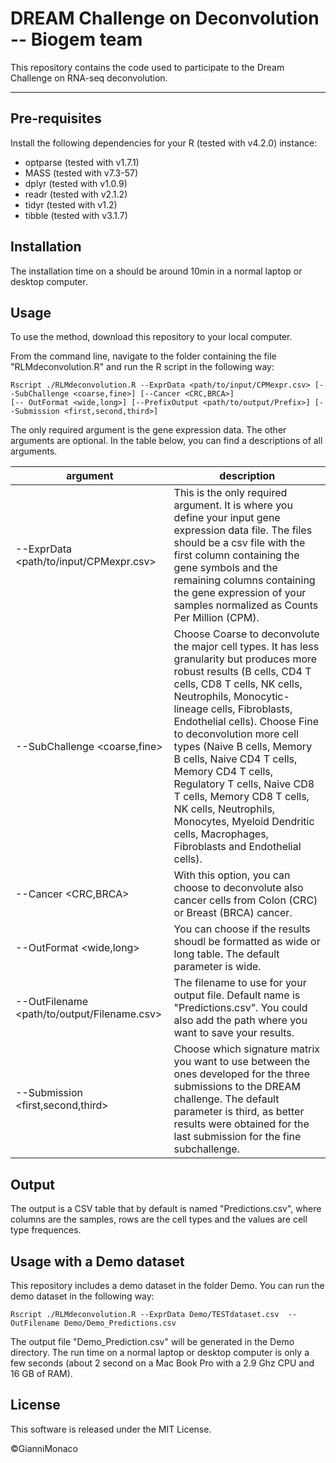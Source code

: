 [//]: # (Title: Description Deconvolution method - Biogem team)  
[//]: # (Author: Gianni Monaco)  
[//]: # (Date: March 18, 2022) 



# DREAM Challenge on Deconvolution -- Biogem team

This repository contains the code used to participate to the Dream Challenge on RNA-seq deconvolution. 


---
## Pre-requisites

Install the following dependencies for your R (tested with v4.2.0) instance:

* optparse (tested with v1.7.1)
* MASS (tested with v7.3-57)
* dplyr (tested with v1.0.9)
* readr (tested with v2.1.2)
* tidyr (tested with v1.2)
* tibble (tested with v3.1.7)

## Installation
The installation time on a should be around 10min in a normal laptop or desktop computer.  

## Usage

To use the method, download this repository to your local computer. 

From the command line, navigate to the folder containing the file "RLMdeconvolution.R" and run the R script in the following way:

```
Rscript ./RLMdeconvolution.R --ExprData <path/to/input/CPMexpr.csv> [--SubChallenge <coarse,fine>] [--Cancer <CRC,BRCA>]
[-- OutFormat <wide,long>] [--PrefixOutput <path/to/output/Prefix>] [--Submission <first,second,third>]
```  
  

The only required argument is the gene expression data. The other arguments are optional. In the table below, you can find a descriptions of all arguments.  


argument|description
---|---
--ExprData <path/to/input/CPMexpr.csv> | This is the only required argument. It is where you define your input gene expression data file. The files should be a csv file with the first column containing the gene symbols and the remaining columns containing the gene expression of your samples normalized as Counts Per Million (CPM).
--SubChallenge <coarse,fine> | Choose Coarse to deconvolute the major cell types. It has less granularity but produces more robust results (B cells, CD4 T cells, CD8 T cells, NK cells, Neutrophils, Monocytic-lineage cells, Fibroblasts, Endothelial cells). Choose Fine to deconvolution more cell types (Naive B cells, Memory B cells, Naive CD4 T cells, Memory CD4 T cells, Regulatory T cells, Naive CD8 T cells, Memory CD8 T cells, NK cells, Neutrophils, Monocytes, Myeloid Dendritic cells, Macrophages, Fibroblasts and Endothelial cells).  
--Cancer <CRC,BRCA> | With this option, you can choose to deconvolute also cancer cells from Colon (CRC) or Breast (BRCA) cancer.  
--OutFormat <wide,long> | You can choose if the results shoudl be formatted as wide or long table. The default parameter is wide.  
--OutFilename <path/to/output/Filename.csv> | The filename to use for your output file. Default name is "Predictions.csv". You could also add the path where you want to save your results.  
--Submission <first,second,third> |Choose which signature matrix you want to use between the ones developed for the three submissions to the DREAM challenge. The default parameter is third, as better results were obtained for the last submission for the fine subchallenge.  

## Output
The output is a CSV table that by default is named "Predictions.csv", where columns are the samples, rows are the cell types and the values are cell type frequences.

## Usage with a Demo dataset
This repository includes a demo dataset in the folder Demo. You can run the demo dataset in the following way:
```
Rscript ./RLMdeconvolution.R --ExprData Demo/TESTdataset.csv  --OutFilename Demo/Demo_Predictions.csv
```
The output file "Demo_Prediction.csv" will be generated in the Demo directory. The run time on a normal laptop or desktop computer is only a few seconds (about 2 second on a Mac Book Pro with a 2.9 Ghz CPU and 16 GB of RAM).

## License
This software is released under the MIT License. 

©GianniMonaco
  




